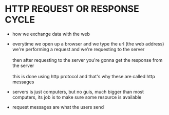 # HTTP REQUEST OR RESPONSE CYCLE

- how we exchange data with the web

- everytime we open up a browser
  and we type the url (the web address)
  we're performing a request and we're
  requesting to the server
  <br><br>
  then after requesting to the server
  you're gonna get the response
  from the server
  <br><br>
  this is done using http protocol
  and that's why these are called http
  messages

- servers is just computers, but no guis,
  much bigger than most computers,
  its job is to make sure some resource is available

- request messages are what the users
  send
